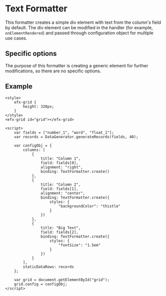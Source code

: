 # Text Formatter

This formatter creates a simple div element with text from the column's field by default. The div element can be modified in the handler (for example, `onElementRendered`) and passed through configuration object for multiple use cases. 

## Specific options

The purpose of this formatter is creating a generic element for further modifications, so there are no specific options.

## Example

```live
<style>
	efx-grid {
		height: 320px;
	}
</style>
<efx-grid id="grid"></efx-grid>

<script>
	var fields = ["number_1", "word", "float_1"];
	var records = DataGenerator.generateRecords(fields, 40);
	
	var configObj = {
		columns: [
			{ 
				title: "Column 1",
				field: fields[0],
				alignment: "right",
				binding: TextFormatter.create()
			},
			{ 
				title: "Column 2",
				field: fields[1],
				alignment: "center",
				binding: TextFormatter.create({
					styles: {
						"backgroundColor": "thistle"
					}
				})
			},
			{ 
				title: "Big Text",
				field: fields[2],
				binding: TextFormatter.create({
					styles: {
						"fontSize": "1.5em"
					}
				})
			}
		],
		staticDataRows: records
	};

	var grid = document.getElementById("grid");
	grid.config = configObj;
</script>
```
